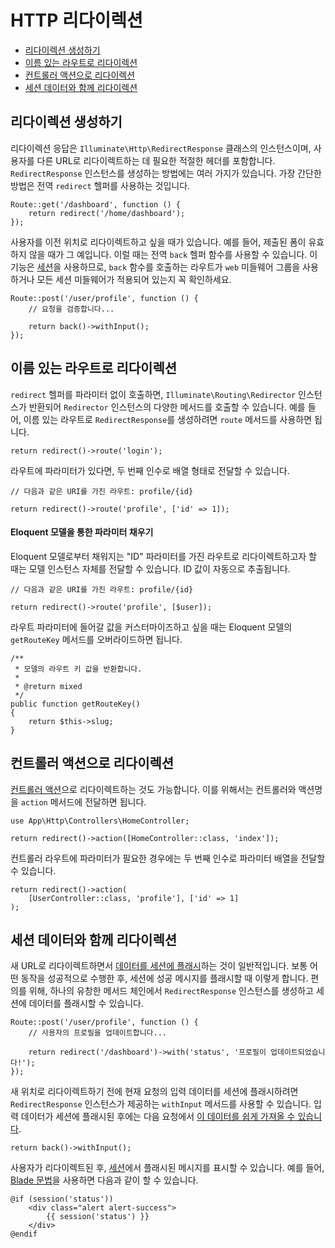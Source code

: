 # HTTP 리다이렉션

- [리다이렉션 생성하기](#creating-redirects)
- [이름 있는 라우트로 리다이렉션](#redirecting-named-routes)
- [컨트롤러 액션으로 리다이렉션](#redirecting-controller-actions)
- [세션 데이터와 함께 리다이렉션](#redirecting-with-flashed-session-data)

<a name="creating-redirects"></a>
## 리다이렉션 생성하기

리다이렉션 응답은 `Illuminate\Http\RedirectResponse` 클래스의 인스턴스이며, 사용자를 다른 URL로 리다이렉트하는 데 필요한 적절한 헤더를 포함합니다. `RedirectResponse` 인스턴스를 생성하는 방법에는 여러 가지가 있습니다. 가장 간단한 방법은 전역 `redirect` 헬퍼를 사용하는 것입니다.

    Route::get('/dashboard', function () {
        return redirect('/home/dashboard');
    });

사용자를 이전 위치로 리다이렉트하고 싶을 때가 있습니다. 예를 들어, 제출된 폼이 유효하지 않을 때가 그 예입니다. 이럴 때는 전역 `back` 헬퍼 함수를 사용할 수 있습니다. 이 기능은 [세션](/docs/{{version}}/session)을 사용하므로, `back` 함수를 호출하는 라우트가 `web` 미들웨어 그룹을 사용하거나 모든 세션 미들웨어가 적용되어 있는지 꼭 확인하세요.

    Route::post('/user/profile', function () {
        // 요청을 검증합니다...

        return back()->withInput();
    });

<a name="redirecting-named-routes"></a>
## 이름 있는 라우트로 리다이렉션

`redirect` 헬퍼를 파라미터 없이 호출하면, `Illuminate\Routing\Redirector` 인스턴스가 반환되어 `Redirector` 인스턴스의 다양한 메서드를 호출할 수 있습니다. 예를 들어, 이름 있는 라우트로 `RedirectResponse`를 생성하려면 `route` 메서드를 사용하면 됩니다.

    return redirect()->route('login');

라우트에 파라미터가 있다면, 두 번째 인수로 배열 형태로 전달할 수 있습니다.

    // 다음과 같은 URI를 가진 라우트: profile/{id}

    return redirect()->route('profile', ['id' => 1]);

<a name="populating-parameters-via-eloquent-models"></a>
#### Eloquent 모델을 통한 파라미터 채우기

Eloquent 모델로부터 채워지는 "ID" 파라미터를 가진 라우트로 리다이렉트하고자 할 때는 모델 인스턴스 자체를 전달할 수 있습니다. ID 값이 자동으로 추출됩니다.

    // 다음과 같은 URI를 가진 라우트: profile/{id}

    return redirect()->route('profile', [$user]);

라우트 파라미터에 들어갈 값을 커스터마이즈하고 싶을 때는 Eloquent 모델의 `getRouteKey` 메서드를 오버라이드하면 됩니다.

    /**
     * 모델의 라우트 키 값을 반환합니다.
     *
     * @return mixed
     */
    public function getRouteKey()
    {
        return $this->slug;
    }

<a name="redirecting-controller-actions"></a>
## 컨트롤러 액션으로 리다이렉션

[컨트롤러 액션](/docs/{{version}}/controllers)으로 리다이렉트하는 것도 가능합니다. 이를 위해서는 컨트롤러와 액션명을 `action` 메서드에 전달하면 됩니다.

    use App\Http\Controllers\HomeController;

    return redirect()->action([HomeController::class, 'index']);

컨트롤러 라우트에 파라미터가 필요한 경우에는 두 번째 인수로 파라미터 배열을 전달할 수 있습니다.

    return redirect()->action(
        [UserController::class, 'profile'], ['id' => 1]
    );

<a name="redirecting-with-flashed-session-data"></a>
## 세션 데이터와 함께 리다이렉션

새 URL로 리다이렉트하면서 [데이터를 세션에 플래시](/docs/{{version}}/session#flash-data)하는 것이 일반적입니다. 보통 어떤 동작을 성공적으로 수행한 후, 세션에 성공 메시지를 플래시할 때 이렇게 합니다. 편의를 위해, 하나의 유창한 메서드 체인에서 `RedirectResponse` 인스턴스를 생성하고 세션에 데이터를 플래시할 수 있습니다.

    Route::post('/user/profile', function () {
        // 사용자의 프로필을 업데이트합니다...

        return redirect('/dashboard')->with('status', '프로필이 업데이트되었습니다!');
    });

새 위치로 리다이렉트하기 전에 현재 요청의 입력 데이터를 세션에 플래시하려면 `RedirectResponse` 인스턴스가 제공하는 `withInput` 메서드를 사용할 수 있습니다. 입력 데이터가 세션에 플래시된 후에는 다음 요청에서 [이 데이터를 쉽게 가져올 수 있습니다](/docs/{{version}}/requests#retrieving-old-input).

    return back()->withInput();

사용자가 리다이렉트된 후, [세션](/docs/{{version}}/session)에서 플래시된 메시지를 표시할 수 있습니다. 예를 들어, [Blade 문법](/docs/{{version}}/blade)을 사용하면 다음과 같이 할 수 있습니다.

    @if (session('status'))
        <div class="alert alert-success">
            {{ session('status') }}
        </div>
    @endif